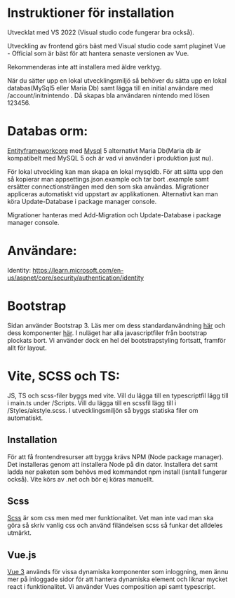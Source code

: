 # Instruktioner för installation

Utvecklat med VS 2022 (Visual studio code fungerar bra också).

Utveckling av frontend görs bäst med Visual studio code samt pluginet Vue - Official som är bäst för att hantera senaste versionen av Vue.

Rekommenderas inte att installera med äldre verktyg.

När du sätter upp en lokal utvecklingsmiljö så behöver du sätta upp en lokal databas(MySql5 eller Maria Db) samt lägga till en initial användare med /account/initnintendo . Då skapas bla användaren nintendo med lösen 123456.

# Databas orm:

[Entityframeworkcore](https://learn.microsoft.com/en-us/ef/core/) med [Mysql](https://www.mysql.com/) 5 alternativt Maria Db(Maria db är kompatibelt med MySQL 5 och är vad vi använder i produktion just nu). <br />

För lokal utveckling kan man skapa en lokal mysqldb. För att sätta upp den så kopierar man
appsettings.json.example och tar bort .example samt ersätter connectionsträngen med den som ska användas. Migrationer appliceras automatiskt vid uppstart av applikationen. Alternativt kan man köra Update-Database i package manager console.

Migrationer hanteras med Add-Migration och Update-Database i package manager console.

# Användare:

Identity:
https://learn.microsoft.com/en-us/aspnet/core/security/authentication/identity

# Bootstrap

Sidan använder Bootstrap 3. Läs mer om dess standardanvändning [här](http://getbootstrap.com/css/) och dess komponenter [här](http://getbootstrap.com/components/).
I nuläget har alla javascriptfiler från bootstrap plockats bort. Vi använder dock en hel del bootstrapstyling fortsatt, framför allt för layout.

# Vite, SCSS och TS:

JS, TS och scss-filer byggs med vite. Vill du lägga till en typescriptfil lägg till i main.ts under /Scripts. Vill du lägga till en scssfil lägg till i /Styles/akstyle.scss. I utvecklingsmiljön så byggs statiska filer om automatiskt.

## Installation

För att få frontendresurser att bygga krävs NPM (Node package manager). Det installeras genom att installera Node på din dator. Installera det samt ladda ner paketen som behövs med kommandot npm install (isntall fungerar också). Vite körs av .net och bör ej köras manuellt.

## Scss

[Scss](http://sass-lang.com/guide) är som css men med mer funktionalitet. Vet man inte vad man ska göra så skriv vanlig css och använd filändelsen scss så funkar det alldeles utmärkt.

## Vue.js

[Vue 3](https://vuejs.org/) används för vissa dynamiska komponenter som inloggning, men ännu mer på inloggade sidor för att hantera dynamiska element och liknar mycket react i funktionalitet. Vi använder Vues composition api samt typescript.
